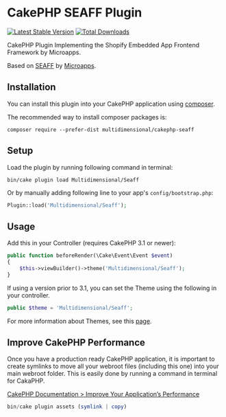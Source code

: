 # CakePHP SEAFF Plugin

[![Latest Stable Version](https://poser.pugx.org/multidimensional/cakephp-seaff/v/stable.svg)](https://packagist.org/packages/multidimensional/cakephp-seaff) [![Total Downloads](https://poser.pugx.org/multidimensional/cakephp-seaff/downloads)](https://packagist.org/packages/multidimensional/cakephp-seaff)

CakePHP Plugin Implementing the Shopify Embedded App Frontend Framework by Microapps.

Based on [SEAFF](https://github.com/microapps/Shopify-Embedded-App-Frontend-Framework) by [Microapps](http://microapps.com).

## Installation

You can install this plugin into your CakePHP application using [composer](http://getcomposer.org).

The recommended way to install composer packages is:

```
composer require --prefer-dist multidimensional/cakephp-seaff
```

## Setup

Load the plugin by running following command in terminal:

```
bin/cake plugin load Multidimensional/Seaff
```

Or by manually adding following line to your app's `config/bootstrap.php`:

```php
Plugin::load('Multidimensional/Seaff');
```

## Usage

Add this in your Controller (requires CakePHP 3.1 or newer):

```php
public function beforeRender(\Cake\Event\Event $event)
{
	$this->viewBuilder()->theme('Multidimensional/Seaff');
}
```

If using a version prior to 3.1, you can set the Theme using the following in your controller.

```php
public $theme = 'Multidimensional/Seaff';
```

For more information about Themes, see this [page](http://book.cakephp.org/3.0/en/views/themes.html).

## Improve CakePHP Performance

Once you have a production ready CakePHP application, it is important to create symlinks to move all your webroot files (including this one) into your main webroot folder. This is easily done by running a command in terminal for CakaPHP.

[CakePHP Documentation > Improve Your Application’s Performance](http://book.cakephp.org/3.0/en/deployment.html#improve-your-application-s-performance)

```php
bin/cake plugin assets (symlink | copy)
```
